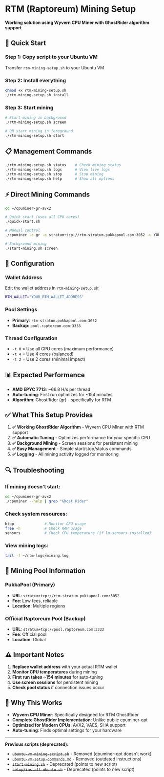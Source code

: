 # RTM (Raptoreum) Mining Setup

**Working solution using Wyvern CPU Miner with GhostRider algorithm support**

## 🚀 Quick Start

### **Step 1: Copy script to your Ubuntu VM**
Transfer `rtm-mining-setup.sh` to your Ubuntu VM

### **Step 2: Install everything**
```bash
chmod +x rtm-mining-setup.sh
./rtm-mining-setup.sh install
```

### **Step 3: Start mining**
```bash
# Start mining in background
./rtm-mining-setup.sh screen

# OR start mining in foreground
./rtm-mining-setup.sh start
```

## 📋 Management Commands

```bash
./rtm-mining-setup.sh status    # Check mining status
./rtm-mining-setup.sh logs      # View live logs
./rtm-mining-setup.sh stop      # Stop mining
./rtm-mining-setup.sh help      # Show all options
```

## ⚡ Direct Mining Commands

```bash
cd ~/cpuminer-gr-avx2

# Quick start (uses all CPU cores)
./quick-start.sh

# Manual control
./cpuminer -a gr -o stratum+tcp://rtm-stratum.pukkapool.com:3052 -u YOUR_WALLET -t 0

# Background mining
./start-mining.sh screen
```

## 🔧 Configuration

### **Wallet Address**
Edit the wallet address in `rtm-mining-setup.sh`:
```bash
RTM_WALLET="YOUR_RTM_WALLET_ADDRESS"
```

### **Pool Settings**
- **Primary**: `rtm-stratum.pukkapool.com:3052`
- **Backup**: `pool.raptoreum.com:3333`

### **Thread Configuration**
- `-t 0` = Use all CPU cores (maximum performance)
- `-t 4` = Use 4 cores (balanced)
- `-t 2` = Use 2 cores (minimal impact)

## 📊 Expected Performance

- **AMD EPYC 7713**: ~66.8 H/s per thread
- **Auto-tuning**: First run optimizes for ~154 minutes
- **Algorithm**: GhostRider (gr) - specifically for RTM

## ✅ What This Setup Provides

1. **✅ Working GhostRider Algorithm** - Wyvern CPU Miner with RTM support
2. **✅ Automatic Tuning** - Optimizes performance for your specific CPU
3. **✅ Background Mining** - Screen sessions for persistent mining
4. **✅ Easy Management** - Simple start/stop/status commands
5. **✅ Logging** - All mining activity logged for monitoring

## 🔍 Troubleshooting

### **If mining doesn't start:**
```bash
cd ~/cpuminer-gr-avx2
./cpuminer --help | grep "Ghost Rider"
```

### **Check system resources:**
```bash
htop              # Monitor CPU usage
free -h           # Check RAM usage
sensors           # Check CPU temperature (if lm-sensors installed)
```

### **View mining logs:**
```bash
tail -f ~/rtm-logs/mining.log
```

## 📝 Mining Pool Information

### **PukkaPool (Primary)**
- **URL**: `stratum+tcp://rtm-stratum.pukkapool.com:3052`
- **Fee**: Low fees, reliable
- **Location**: Multiple regions

### **Official Raptoreum Pool (Backup)**
- **URL**: `stratum+tcp://pool.raptoreum.com:3333`
- **Fee**: Official pool
- **Location**: Global

## ⚠️ Important Notes

1. **Replace wallet address** with your actual RTM wallet
2. **Monitor CPU temperatures** during mining
3. **First run takes ~154 minutes** for auto-tuning
4. **Use screen sessions** for persistent mining
5. **Check pool status** if connection issues occur

## 🎯 Why This Works

- **Wyvern CPU Miner**: Specifically designed for RTM GhostRider
- **Complete GhostRider Implementation**: Unlike public cpuminer-opt
- **Optimized for Modern CPUs**: AVX2, VAES, SHA support
- **Auto-tuning**: Finds optimal settings for your hardware

---

**Previous scripts (deprecated):**
- ~~`ubuntu-vm-mining-script.sh`~~ - Removed (cpuminer-opt doesn't work)
- ~~`ubuntu-vm-setup-commands.md`~~ - Removed (outdated instructions)
- ~~`start-mining.sh`~~ - Deprecated (points to new script)
- ~~`setup/install-ubuntu.sh`~~ - Deprecated (points to new script)
